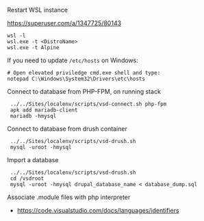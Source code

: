 Restart WSL instance

https://superuser.com/a/1347725/80143


    wsl -l
    wsl.exe -t <DistroName>
    wsl.exe -t Alpine

If you need to update `/etc/hosts` on Windows:

    # Open elevated priviledge cmd.exe shell and type:
    notepad C:\Windows\System32\Drivers\etc\hosts

Connect to database from PHP-FPM, on running stack

     ../../Sites/localenv/scripts/vsd-connect.sh php-fpm
     apk add mariadb-client
     mariadb -hmysql

Connect to database from drush container

     ../../Sites/localenv/scripts/vsd-drush.sh
     mysql -uroot -hmysql

Import a database

     ../../Sites/localenv/scripts/vsd-drush.sh
     cd /vsdroot
     mysql -uroot -hmysql drupal_database_name < database_dump.sql

Associate .module files with php interpreter

- https://code.visualstudio.com/docs/languages/identifiers
